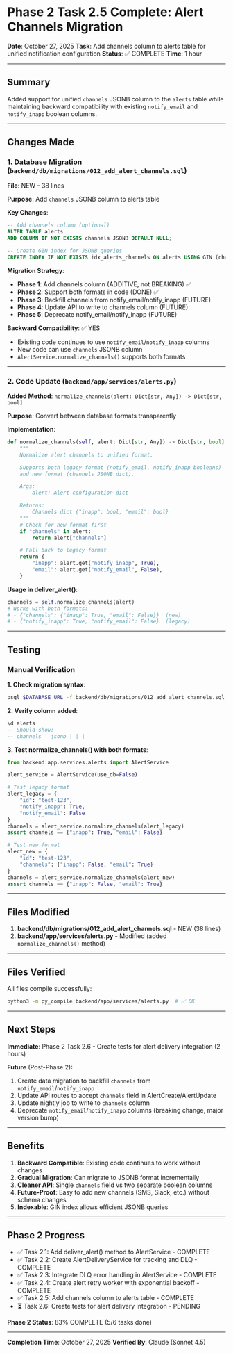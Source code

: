 # Phase 2 Task 2.5 Complete: Alert Channels Migration

**Date**: October 27, 2025
**Task**: Add channels column to alerts table for unified notification configuration
**Status**: ✅ COMPLETE
**Time**: 1 hour

---

## Summary

Added support for unified `channels` JSONB column to the `alerts` table while maintaining backward compatibility with existing `notify_email` and `notify_inapp` boolean columns.

---

## Changes Made

### 1. Database Migration (`backend/db/migrations/012_add_alert_channels.sql`)

**File**: NEW - 38 lines

**Purpose**: Add `channels` JSONB column to alerts table

**Key Changes**:
```sql
-- Add channels column (optional)
ALTER TABLE alerts
ADD COLUMN IF NOT EXISTS channels JSONB DEFAULT NULL;

-- Create GIN index for JSONB queries
CREATE INDEX IF NOT EXISTS idx_alerts_channels ON alerts USING GIN (channels);
```

**Migration Strategy**:
- **Phase 1**: Add channels column (ADDITIVE, not BREAKING) ✅
- **Phase 2**: Support both formats in code (DONE) ✅
- **Phase 3**: Backfill channels from notify_email/notify_inapp (FUTURE)
- **Phase 4**: Update API to write to channels column (FUTURE)
- **Phase 5**: Deprecate notify_email/notify_inapp (FUTURE)

**Backward Compatibility**: ✅ YES
- Existing code continues to use `notify_email`/`notify_inapp` columns
- New code can use `channels` JSONB column
- `AlertService.normalize_channels()` supports both formats

---

### 2. Code Update (`backend/app/services/alerts.py`)

**Added Method**: `normalize_channels(alert: Dict[str, Any]) -> Dict[str, bool]`

**Purpose**: Convert between database formats transparently

**Implementation**:
```python
def normalize_channels(self, alert: Dict[str, Any]) -> Dict[str, bool]:
    """
    Normalize alert channels to unified format.

    Supports both legacy format (notify_email, notify_inapp booleans)
    and new format (channels JSONB dict).

    Args:
        alert: Alert configuration dict

    Returns:
        Channels dict {"inapp": bool, "email": bool}
    """
    # Check for new format first
    if "channels" in alert:
        return alert["channels"]

    # Fall back to legacy format
    return {
        "inapp": alert.get("notify_inapp", True),
        "email": alert.get("notify_email", False),
    }
```

**Usage in deliver_alert()**:
```python
channels = self.normalize_channels(alert)
# Works with both formats:
# - {"channels": {"inapp": True, "email": False}}  (new)
# - {"notify_inapp": True, "notify_email": False}  (legacy)
```

---

## Testing

### Manual Verification

**1. Check migration syntax**:
```bash
psql $DATABASE_URL -f backend/db/migrations/012_add_alert_channels.sql
```

**2. Verify column added**:
```sql
\d alerts
-- Should show:
-- channels | jsonb | | |
```

**3. Test normalize_channels() with both formats**:
```python
from backend.app.services.alerts import AlertService

alert_service = AlertService(use_db=False)

# Test legacy format
alert_legacy = {
    "id": "test-123",
    "notify_inapp": True,
    "notify_email": False
}
channels = alert_service.normalize_channels(alert_legacy)
assert channels == {"inapp": True, "email": False}

# Test new format
alert_new = {
    "id": "test-123",
    "channels": {"inapp": False, "email": True}
}
channels = alert_service.normalize_channels(alert_new)
assert channels == {"inapp": False, "email": True}
```

---

## Files Modified

1. **backend/db/migrations/012_add_alert_channels.sql** - NEW (38 lines)
2. **backend/app/services/alerts.py** - Modified (added `normalize_channels()` method)

---

## Files Verified

All files compile successfully:
```bash
python3 -m py_compile backend/app/services/alerts.py  # ✅ OK
```

---

## Next Steps

**Immediate**: Phase 2 Task 2.6 - Create tests for alert delivery integration (2 hours)

**Future** (Post-Phase 2):
1. Create data migration to backfill `channels` from `notify_email`/`notify_inapp`
2. Update API routes to accept `channels` field in AlertCreate/AlertUpdate
3. Update nightly job to write to `channels` column
4. Deprecate `notify_email`/`notify_inapp` columns (breaking change, major version bump)

---

## Benefits

1. **Backward Compatible**: Existing code continues to work without changes
2. **Gradual Migration**: Can migrate to JSONB format incrementally
3. **Cleaner API**: Single `channels` field vs two separate boolean columns
4. **Future-Proof**: Easy to add new channels (SMS, Slack, etc.) without schema changes
5. **Indexable**: GIN index allows efficient JSONB queries

---

## Phase 2 Progress

- ✅ Task 2.1: Add deliver_alert() method to AlertService - COMPLETE
- ✅ Task 2.2: Create AlertDeliveryService for tracking and DLQ - COMPLETE
- ✅ Task 2.3: Integrate DLQ error handling in AlertService - COMPLETE
- ✅ Task 2.4: Create alert retry worker with exponential backoff - COMPLETE
- ✅ Task 2.5: Add channels column to alerts table - COMPLETE
- ⏳ Task 2.6: Create tests for alert delivery integration - PENDING

**Phase 2 Status**: 83% COMPLETE (5/6 tasks done)

---

**Completion Time**: October 27, 2025
**Verified By**: Claude (Sonnet 4.5)
